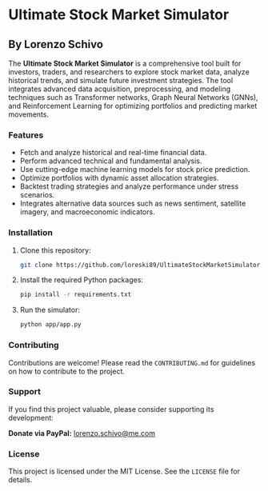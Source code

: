 
# Ultimate Stock Market Simulator

## By Lorenzo Schivo

The **Ultimate Stock Market Simulator** is a comprehensive tool built for investors, traders, and researchers to explore stock market data, analyze historical trends, and simulate future investment strategies. The tool integrates advanced data acquisition, preprocessing, and modeling techniques such as Transformer networks, Graph Neural Networks (GNNs), and Reinforcement Learning for optimizing portfolios and predicting market movements.

### Features
- Fetch and analyze historical and real-time financial data.
- Perform advanced technical and fundamental analysis.
- Use cutting-edge machine learning models for stock price prediction.
- Optimize portfolios with dynamic asset allocation strategies.
- Backtest trading strategies and analyze performance under stress scenarios.
- Integrates alternative data sources such as news sentiment, satellite imagery, and macroeconomic indicators.

### Installation

1. Clone this repository: 
   ```bash
   git clone https://github.com/loreski89/UltimateStockMarketSimulator.git

   ```
2. Install the required Python packages:
   ```bash
   pip install -r requirements.txt
   ```

3. Run the simulator:
   ```bash
   python app/app.py
   ```

### Contributing

Contributions are welcome! Please read the `CONTRIBUTING.md` for guidelines on how to contribute to the project.

### Support

If you find this project valuable, please consider supporting its development:

**Donate via PayPal:** [lorenzo.schivo@me.com](mailto:lorenzo.schivo@me.com)

### License

This project is licensed under the MIT License. See the `LICENSE` file for details.
